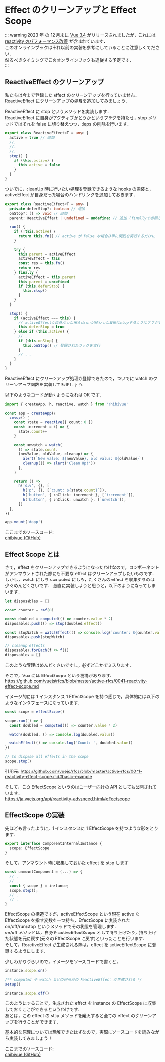# Effect のクリーンアップと Effect Scope

::: warning
2023 年 の 12 月末に [Vue 3.4](https://blog.vuejs.org/posts/vue-3-4) がリリースされましたが，これには [reactivity のパフォーマンス改善](https://github.com/vuejs/core/pull/5912) が含まれています．  
このオンラインブックはそれ以前の実装を参考にしていることに注意しくてださい．  
然るべきタイミングでこのオンラインブックも追従する予定です．  
:::

## ReactiveEffect のクリーンアップ

私たちは今まで登録した effect のクリーンアップを行っていません．ReactiveEffect にクリーンアップの処理を追加してみましょう．

ReactiveEffect に stop というメソッドを実装します．  
ReactiveEffect に自身がアクティブかどうかというフラグを持たせ，stop メソッドではそれを false に切り替えつつ，deps の削除を行います．

```ts
export class ReactiveEffect<T = any> {
  active = true // 追加
  //.
  //.
  //.
  stop() {
    if (this.active) {
      this.active = false
    }
  }
}
```

ついでに，cleanUp 時に行いたい処理を登録できるような hooks の実装と，activeEffect が自身だった場合のハンドリングを追加しておきます．

```ts
export class ReactiveEffect<T = any> {
  private deferStop?: boolean // 追加
  onStop?: () => void // 追加
  parent: ReactiveEffect | undefined = undefined // 追加 (finallyで参照したいので)

  run() {
    if (!this.active) {
      return this.fn() // active が false な場合は単に関数を実行するだけに
    }

    try {
      this.parent = activeEffect
      activeEffect = this
      const res = this.fn()
      return res
    } finally {
      activeEffect = this.parent
      this.parent = undefined
      if (this.deferStop) {
        this.stop()
      }
    }
  }

  stop() {
    if (activeEffect === this) {
      // activeEffectが自身だった場合はrunが終わった最後にstopするようにフラグを立てる
      this.deferStop = true
    } else if (this.active) {
      // ...
      if (this.onStop) {
        this.onStop() // 登録されたフックを実行
      }
      // ...
    }
  }
}
```

ReactiveEffect にクリーンアップ処理が登録できたので，ついでに watch のクリーンアップ関数を実装してみましょう．

以下のようなコードが動くようになれば OK です．

```ts
import { createApp, h, reactive, watch } from 'chibivue'

const app = createApp({
  setup() {
    const state = reactive({ count: 0 })
    const increment = () => {
      state.count++
    }

    const unwatch = watch(
      () => state.count,
      (newValue, oldValue, cleanup) => {
        alert(`New value: ${newValue}, old value: ${oldValue}`)
        cleanup(() => alert('Clean Up!'))
      },
    )

    return () =>
      h('div', {}, [
        h('p', {}, [`count: ${state.count}`]),
        h('button', { onClick: increment }, [`increment`]),
        h('button', { onClick: unwatch }, [`unwatch`]),
      ])
  },
})

app.mount('#app')
```

ここまでのソースコード:  
[chibivue (GitHub)](https://github.com/Ubugeeei/chibivue/tree/main/book/impls/30_basic_reactivity_system/130_cleanup_effects)

## Effect Scope とは

さて，effect をクリーンアップできるようになったわけなので，コンポーネントがアンマウントされた際にも不要な effect はクリーンアップしたいものです．
しかし，watch にしろ computed にしろ，たくさんの effect を収集するのは少々めんどくさいです．
愚直に実装しようと思うと，以下のようになってしまいます．

```ts
let disposables = []

const counter = ref(0)

const doubled = computed(() => counter.value * 2)
disposables.push(() => stop(doubled.effect))

const stopWatch = watchEffect(() => console.log(`counter: ${counter.value}`))
disposables.push(stopWatch)
```

```ts
// cleanup effects
disposables.forEach(f => f())
disposables = []
```

このような管理はめんどくさいですし，必ずどこかでミスります．

そこで，Vue には EffectScope という機構があります．
https://github.com/vuejs/rfcs/blob/master/active-rfcs/0041-reactivity-effect-scope.md

イメージ的には 1 インスタンス 1 EffectScope を持つ感じで，具体的には以下のようなインタフェースになっています．

```ts
const scope = effectScope()

scope.run(() => {
  const doubled = computed(() => counter.value * 2)

  watch(doubled, () => console.log(doubled.value))

  watchEffect(() => console.log('Count: ', doubled.value))
})

// to dispose all effects in the scope
scope.stop()
```

引用元: https://github.com/vuejs/rfcs/blob/master/active-rfcs/0041-reactivity-effect-scope.md#basic-example

そして，この EffectScope というのはユーザー向けの API としても公開されています．  
https://ja.vuejs.org/api/reactivity-advanced.html#effectscope

## EffectScope の実装

先ほども言ったように，1 インスタンスに 1 EffectScope を持つような形をとります．

```ts
export interface ComponentInternalInstance {
  scope: EffectScope
}
```

そして，アンマウント時に収集しておいた effect を stop します

```ts
const unmountComponent = (...) => {
  // .
  // .
  const { scope } = instance;
  scope.stop();
  // .
  // .
}
```

EffectScope の構造ですが，activeEffectScope という現在 active な EffectScope を指す変数を一つ持ち，EffectScope に実装された on/off/run/stop というメソッドでその状態を管理します．  
on/off メソッドは，自身を activeEffectScope として持ち上げたり，持ち上げた状態を元に戻す(元々の EffectScope に戻す)といったことを行います．  
そして，ReactiveEffect が生成される際は，effect を activeEffectScope に登録するようにします．

少しわかりづらいので，イメージをソースコードで書くと，

```ts
instance.scope.on()

/** computed や watch などの何らかの ReactiveEffect が生成される */
setup()

instance.scope.off()
```

このようにすることで，生成された effect を instance の EffectScope に収集しておくことができるというわけです．  
あとは，この effect の stop メソッドを発火すると全ての effect のクリーンアップを行うことができます．

基本的な原理については理解できたはずなので，実際にソースコードを読みながら実装してみましょう！

ここまでのソースコード:  
[chibivue (GitHub)](https://github.com/Ubugeeei/chibivue/tree/main/book/impls/30_basic_reactivity_system/140_effect_scope)
